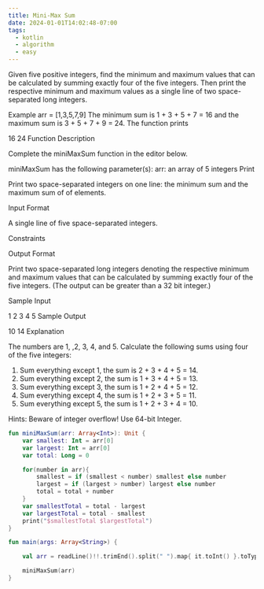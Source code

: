 ```yaml
---
title: Mini-Max Sum
date: 2024-01-01T14:02:48-07:00
tags:
  - kotlin
  - algorithm
  - easy
---
```

Given five positive integers, find the minimum and maximum values that can be calculated by summing exactly four of the five integers. Then print the respective minimum and maximum values as a single line of two space-separated long integers.

Example
arr = [1,3,5,7,9]
The minimum sum is 1 + 3 + 5 + 7 = 16 and the maximum sum is 3 + 5 + 7 + 9 = 24. The function prints


16 24
Function Description

Complete the miniMaxSum function in the editor below.

miniMaxSum has the following parameter(s):
arr: an array of 5 integers
Print

Print two space-separated integers on one line: the minimum sum and the maximum sum of  of  elements.

Input Format

A single line of five space-separated integers.

Constraints


Output Format

Print two space-separated long integers denoting the respective minimum and maximum values that can be calculated by summing exactly four of the five integers. (The output can be greater than a 32 bit integer.)

Sample Input

1 2 3 4 5
Sample Output

10 14
Explanation

The numbers are 1, ,2, 3, 4, and 5. Calculate the following sums using four of the five integers:
 1. Sum everything except 1, the sum is 2 + 3 + 4 + 5 = 14.
 2. Sum everything except 2, the sum is 1 + 3 + 4 + 5 = 13.
 3. Sum everything except 3, the sum is 1 + 2 + 4 + 5 = 12.
 4. Sum everything except 4, the sum is 1 + 2 + 3 + 5 = 11.
 5. Sum everything except 5, the sum is 1 + 2 + 3 + 4 = 10.

Hints: Beware of integer overflow! Use 64-bit Integer.
```kotlin
fun miniMaxSum(arr: Array<Int>): Unit {
    var smallest: Int = arr[0] 
    var largest: Int = arr[0]
    var total: Long = 0

    for(number in arr){
        smallest = if (smallest < number) smallest else number
        largest = if (largest > number) largest else number        
        total = total + number
    }
    var smallestTotal = total - largest
    var largestTotal = total - smallest
    print("$smallestTotal $largestTotal")
}

fun main(args: Array<String>) {

    val arr = readLine()!!.trimEnd().split(" ").map{ it.toInt() }.toTypedArray()

    miniMaxSum(arr)
}